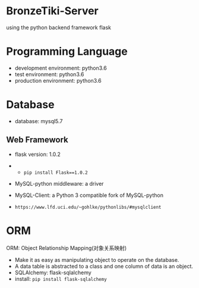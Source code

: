 # BronzeTiki-Server

using the python backend framework flask

# Programming Language

- development environment: python3.6
- test environment: python3.6
- production environment: python3.6

# Database

- database: mysql5.7

## Web Framework

- flask version: 1.0.2
- - ``pip install Flask==1.0.2``

- MySQL-python middleware: a driver
- MySQL-Client: a Python 3 compatible fork of MySQL-python
- ``https://www.lfd.uci.edu/~gohlke/pythonlibs/#mysqlclient``

# ORM

ORM: Object Relationship Mapping(对象关系映射)

- Make it as easy as manipulating object to operate on the database.
- A data table is abstracted to a class and one column of data is an object.
- SQLAlchemy: flask-sqlalchemy
- install: ``pip install flask-sqlalchemy``
